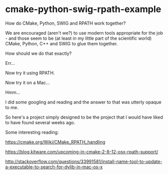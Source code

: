 # cmake-python-swig-rpath-example
How do CMake, Python, SWIG and RPATH work together? 

We are encouraged (aren't we?) to use modern tools appropriate for the job - and those seem to be
(at least in my little part of the scientific world) CMake, Python, C++ and SWIG to glue them together.

How should we do that exactly?

Err...

Now try it using RPATH.

Now try it on a Mac... 


Hmm...

I did some googling and reading and the answer to that was utterly opaque to me.

So here's a project simply designed to be the project that I would have liked to have found 
several weeks ago.

Some interesting reading:

https://cmake.org/Wiki/CMake_RPATH_handling

https://blog.kitware.com/upcoming-in-cmake-2-8-12-osx-rpath-support/
 
http://stackoverflow.com/questions/33991581/install-name-tool-to-update-a-executable-to-search-for-dylib-in-mac-os-x

